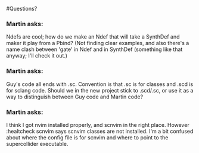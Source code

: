 

#Questions?

### Martin asks: 
Ndefs are cool; how do we make an Ndef that will take a SynthDef and maker it play from a Pbind? (Not finding clear examples, and also there's a name clash between 'gate' in Ndef and in SynthDef (something like that anyway; I'll check it out.)


### Martin asks: 
Guy's code all ends with .sc. Convention is that .sc is for classes and .scd is for sclang code. Should we in the new project stick to .scd/.sc, or use it as a way to distinguish between Guy code and Martin code? 


### Martin asks: 
I think I got nvim installed properly, and scnvim in the right place. However :healtcheck scnvim says scnvim classes are not installed. I'm a bit confused about where the config file is for scnvim and where to point to the supercollider executable.

